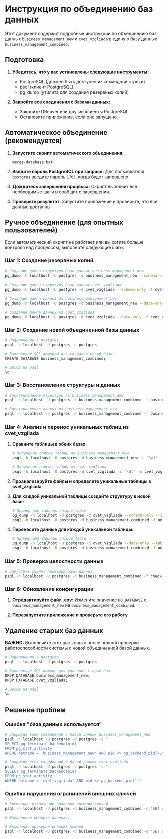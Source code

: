 # Инструкция по объединению баз данных

Этот документ содержит подробные инструкции по объединению баз данных `business_management_new` и `cvet_vzgliada` в единую базу данных `business_management_combined`.

## Подготовка

1. **Убедитесь, что у вас установлены следующие инструменты:**
   - PostgreSQL (должен быть доступен из командной строки)
   - psql (клиент PostgreSQL)
   - pg_dump (утилита для создания резервных копий)

2. **Закройте все соединения с базами данных:**
   - Закройте DBeaver или другие клиенты PostgreSQL
   - Остановите приложение, если оно запущено

## Автоматическое объединение (рекомендуется)

1. **Запустите скрипт автоматического объединения:**
   ```
   merge-database.bat
   ```

2. **Введите пароль PostgreSQL при запросе:**
   Для пользователя `postgres` введите пароль `1703`, когда будет запрошено.

3. **Дождитесь завершения процесса:**
   Скрипт выполнит все необходимые шаги и сообщит о завершении.

4. **Проверьте результат:**
   Запустите приложение и проверьте, что все данные доступны.

## Ручное объединение (для опытных пользователей)

Если автоматический скрипт не работает или вы хотите больше контроля над процессом, выполните следующие шаги:

### Шаг 1: Создание резервных копий

```bash
# Создание дампа структуры базы данных business_management_new
pg_dump -h localhost -U postgres -d business_management_new --schema-only -f business_management_new_schema.sql

# Создание дампа структуры базы данных cvet_vzgliada
pg_dump -h localhost -U postgres -d cvet_vzgliada --schema-only -f cvet_vzgliada_schema.sql

# Создание дампа данных из business_management_new
pg_dump -h localhost -U postgres -d business_management_new --data-only -f business_management_new_data.sql

# Создание дампа данных из cvet_vzgliada
pg_dump -h localhost -U postgres -d cvet_vzgliada --data-only -f cvet_vzgliada_data.sql
```

### Шаг 2: Создание новой объединенной базы данных

```bash
# Подключение к postgres
psql -h localhost -U postgres -d postgres

# Выполнение SQL-команды для создания новой базы
CREATE DATABASE business_management_combined;

# Выход из psql
\q
```

### Шаг 3: Восстановление структуры и данных

```bash
# Восстановление структуры из business_management_new
psql -h localhost -U postgres -d business_management_combined -f business_management_new_schema.sql

# Восстановление данных из business_management_new
psql -h localhost -U postgres -d business_management_combined -f business_management_new_data.sql
```

### Шаг 4: Анализ и перенос уникальных таблиц из cvet_vzgliada

1. **Сравните таблицы в обеих базах:**
   ```bash
   # Получение списка таблиц из business_management_new
   psql -h localhost -U postgres -d business_management_new -c "\dt" -o business_management_new_tables.txt

   # Получение списка таблиц из cvet_vzgliada
   psql -h localhost -U postgres -d cvet_vzgliada -c "\dt" -o cvet_vzgliada_tables.txt
   ```

2. **Проанализируйте файлы и определите уникальные таблицы в cvet_vzgliada**

3. **Для каждой уникальной таблицы создайте структуру в новой базе:**
   ```bash
   # Пример для таблицы unique_table
   pg_dump -h localhost -U postgres -d cvet_vzgliada --schema-only --table=unique_table -f unique_table_schema.sql
   psql -h localhost -U postgres -d business_management_combined -f unique_table_schema.sql
   ```

4. **Перенесите данные для каждой уникальной таблицы:**
   ```bash
   # Пример для таблицы unique_table
   pg_dump -h localhost -U postgres -d cvet_vzgliada --data-only --table=unique_table -f unique_table_data.sql
   psql -h localhost -U postgres -d business_management_combined -f unique_table_data.sql
   ```

### Шаг 5: Проверка целостности данных

```bash
# Запустите скрипт проверки базы данных
psql -h localhost -U postgres -d business_management_combined -f check-database.sql
```

### Шаг 6: Обновление конфигурации

1. **Отредактируйте файл .env:**
   Измените значение `DB_DATABASE` с `business_management_new` на `business_management_combined`.

2. **Перезапустите приложение и проверьте его работу**

## Удаление старых баз данных

**ВАЖНО:** Выполняйте этот шаг только после полной проверки работоспособности системы с новой объединенной базой данных.

```bash
# Подключение к postgres
psql -h localhost -U postgres -d postgres

# Выполнение SQL-команд для удаления старых баз
DROP DATABASE business_management_new;
DROP DATABASE cvet_vzgliada;

# Выход из psql
\q
```

## Решение проблем

### Ошибка "база данных используется"

```bash
# Закрытие всех соединений с базой данных business_management_new
psql -h localhost -U postgres -d postgres -c "
SELECT pg_terminate_backend(pid) 
FROM pg_stat_activity 
WHERE datname = 'business_management_new' AND pid <> pg_backend_pid();"

# Закрытие всех соединений с базой данных cvet_vzgliada
psql -h localhost -U postgres -d postgres -c "
SELECT pg_terminate_backend(pid) 
FROM pg_stat_activity 
WHERE datname = 'cvet_vzgliada' AND pid <> pg_backend_pid();"
```

### Ошибка нарушения ограничений внешних ключей

```bash
# Временное отключение проверок внешних ключей
psql -h localhost -U postgres -d business_management_combined -c "SET session_replication_role = 'replica';"

# Выполнение импорта данных...

# Включение проверок внешних ключей
psql -h localhost -U postgres -d business_management_combined -c "SET session_replication_role = 'origin';"
``` 